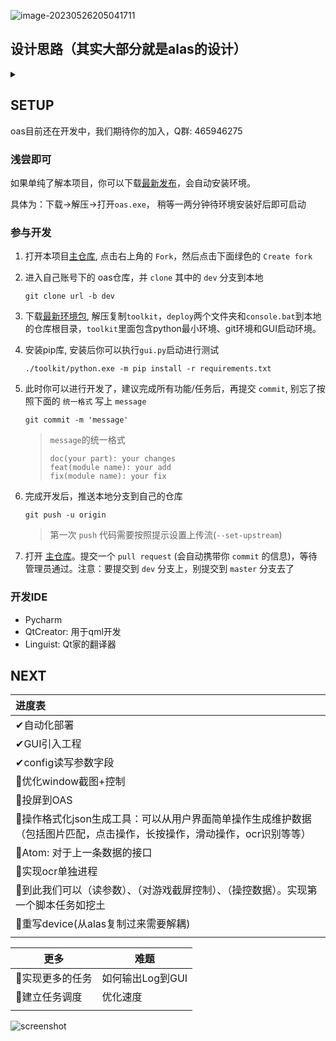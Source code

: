 ![image-20230526205041711](https://runhey-img-stg1.oss-cn-chengdu.aliyuncs.com/img2/202305262050939.png)

## 设计思路（其实大部分就是alas的设计）

<details>
<summary></summary>

### 核心

- 多实例化：简单理解为不同的模拟器配置或者是不同的任务配置，每个实例由一个config.json文件来驱动。Config来管理任务的调度，配置任务的不同的参数。
- 全程接管：阴阳师已经走过了颠覆时期，三次元痒痒鼠玩家本应游戏中畅行无阻，而游戏世界7x24永续航。
- 游戏通用：我们在参考Alas时发现其同碧蓝航线有很强的耦合性，于此设计该项目将减少同阴阳师的耦合，因此你可以fork该项目使用到你的游戏脚本上
- 操作格式化：对于每个任务的执行过程就是比较常规的截图+控制，我们选择同[早期的设计](https://github.com/runhey/Uowl)一致，设计一个原子化的模块化的配置信息。比如说要识别某个图片会添加一份json数据来设置识图的范围、方式、识别的图片。点击的话也会有一份json数据配置点击的随机概率、范围等等。每一个操作都一份可格式化的配置信息，而不是同alas一样将识别图片和点击一起抽象成一个button。



### 设计架构

- 部署方式：batchfile + python(env+pip) + git 。具体的说就是，需要先下载一个安装包里面包含一个最小python和git环境，运行后下拉仓库，完事后安装依赖，再完事后启动gui。

- GUI实现:  用的是这个库[FluentUI for QML ](https://github.com/zhuzichu520/FluentUI).是用的qml来写，我想懂这个语言的人不多吧，跟python通信一个是靠注入上下文，另一个是靠zerorpc。

- 程序入口:  有两个根目录下的gui.py和script.py。而gui.py会根据配置文件config.json来实例化不同的script，script就是某个具体的脚本过程。

- 脚本进程:  gui启动自带一个进程，每有一个script就会继续多一个进程，单独建一个进程来提供ocr服务。一般用zerorpc来进程通信。

- 运行过程:  gui 按钮点击后就会开始从script上启动服务。script持有一个设备device，一个配置config，一个任务task。这个时候调度器（其实就是config）会更新出running、pending and waiting tasks。选择runing的去执行，任务的执行过程就是一个大的状态机。


### 模块设计


</details>    



## SETUP

oas目前还在开发中，我们期待你的加入，Q群: 465946275

### 浅尝即可

如果单纯了解本项目，你可以下载[最新发布](https://github.com/runhey/OnmyojiAutoScript/releases)，会自动安装环境。

具体为：下载->解压->打开`oas.exe`， 稍等一两分钟待环境安装好后即可启动

### 参与开发

1. 打开本项目[主仓库](https://github.com/runhey/OnmyojiAutoScript/tree/master), 点击右上角的 `Fork`，然后点击下面绿色的 `Create fork`

2. 进入自己账号下的 oas仓库，并 `clone` 其中的 `dev` 分支到本地
	```
	git clone url -b dev
	```

3. 下载[最新环境包](https://github.com/runhey/OnmyojiAutoScript/releases), 解压复制`toolkit`，`deploy`两个文件夹和`console.bat`到本地的仓库根目录，`toolkit`里面包含python最小环境、git环境和GUI启动环境。

3. 安装pip库, 安装后你可以执行`gui.py`启动进行测试

   ```
   ./toolkit/python.exe -m pip install -r requirements.txt 
   ```
   
5. 此时你可以进行开发了，建议完成所有功能/任务后，再提交 `commit`, 别忘了按照下面的 `统一格式` 写上 `message`

   ```
   git commit -m 'message'
   ```
   >`message`的统一格式
   >```
   >doc(your part): your changes
   >feat(module name): your add
   >fix(module name): your fix
   >```

6. 完成开发后，推送本地分支到自己的仓库

   ```
   git push -u origin
   ```

   > 第一次 `push` 代码需要按照提示设置上传流(`--set-upstream`)

5. 打开 [主仓库](https://github.com/runhey/OnmyojiAutoScript/tree/master)。提交一个 `pull request` (会自动携带你 `commit` 的信息)，等待管理员通过。注意：要提交到 `dev` 分支上，别提交到 `master` 分支去了

### 开发IDE

- Pycharm
- QtCreator:  用于qml开发
- Linguist: Qt家的翻译器

## NEXT

| 进度表                                                       |
| :----------------------------------------------------------- |
| ✔自动化部署                                                  |
| ✔GUI引入工程                                                 |
| ✔config读写参数字段                                          |
| 🔨优化window截图+控制                                         |
| 🔨投屏到OAS                                                   |
| 🔨操作格式化json生成工具：可以从用户界面简单操作生成维护数据（包括图片匹配，点击操作，长按操作，滑动操作，ocr识别等等） |
| 📆Atom: 对于上一条数据的接口                                  |
| 📆实现ocr单独进程                                             |
| 📆到此我们可以（读参数）、（对游戏截屏控制）、（操控数据）。实现第一个脚本任务如挖土 |
| 📆重写device(从alas复制过来需要解耦)                          |
|                                                              |

| **更多**        | 难题             |
| --------------- | ---------------- |
| 📆实现更多的任务 | 如何输出Log到GUI |
| 📆建立任务调度   | 优化速度         |
|                 |                  |

![screenshot](https://runhey-img-stg1.oss-cn-chengdu.aliyuncs.com/img2/202306031329914.png)
